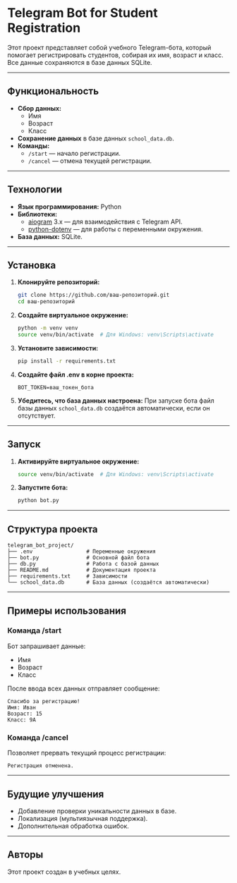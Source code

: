 
# Telegram Bot for Student Registration

Этот проект представляет собой учебного Telegram-бота, который помогает регистрировать студентов, собирая их имя, возраст и класс. Все данные сохраняются в базе данных SQLite.

---

## Функциональность

- **Сбор данных:**
  - Имя
  - Возраст
  - Класс
- **Сохранение данных** в базе данных `school_data.db`.
- **Команды:**
  - `/start` — начало регистрации.
  - `/cancel` — отмена текущей регистрации.

---

## Технологии

- **Язык программирования:** Python
- **Библиотеки:**
  - [aiogram](https://docs.aiogram.dev) 3.x — для взаимодействия с Telegram API.
  - [python-dotenv](https://pypi.org/project/python-dotenv/) — для работы с переменными окружения.
- **База данных:** SQLite.

---

## Установка

1. **Клонируйте репозиторий:**
   ```bash
   git clone https://github.com/ваш-репозиторий.git
   cd ваш-репозиторий
   ```

2. **Создайте виртуальное окружение:**
   ```bash
   python -m venv venv
   source venv/bin/activate  # Для Windows: venv\Scripts\activate
   ```

3. **Установите зависимости:**
   ```bash
   pip install -r requirements.txt
   ```

4. **Создайте файл .env в корне проекта:**
   ```
   BOT_TOKEN=ваш_токен_бота
   ```

5. **Убедитесь, что база данных настроена:** При запуске бота файл базы данных `school_data.db` создаётся автоматически, если он отсутствует.

---

## Запуск

1. **Активируйте виртуальное окружение:**
   ```bash
   source venv/bin/activate  # Для Windows: venv\Scripts\activate
   ```

2. **Запустите бота:**
   ```bash
   python bot.py
   ```

---

## Структура проекта
```
telegram_bot_project/
├── .env                 # Переменные окружения
├── bot.py               # Основной файл бота
├── db.py                # Работа с базой данных
├── README.md            # Документация проекта
├── requirements.txt     # Зависимости
└── school_data.db       # База данных (создаётся автоматически)
```

---

## Примеры использования

### Команда /start

Бот запрашивает данные:
- Имя
- Возраст
- Класс

После ввода всех данных отправляет сообщение:
```
Спасибо за регистрацию!
Имя: Иван
Возраст: 15
Класс: 9А
```

### Команда /cancel

Позволяет прервать текущий процесс регистрации:
```
Регистрация отменена.
```

---

## Будущие улучшения
- Добавление проверки уникальности данных в базе.
- Локализация (мультиязычная поддержка).
- Дополнительная обработка ошибок.

---

## Авторы
Этот проект создан в учебных целях.
```